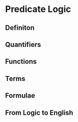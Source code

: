 # Predicate Logic <!-- omit in toc -->

## Definiton

## Quantifiers

## Functions

## Terms

## Formulae

## From Logic to English
